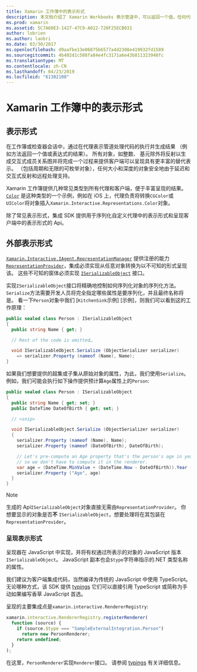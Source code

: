 ```yaml
---
title: Xamarin 工作簿中的表示形式
description: 本文档介绍了 Xamarin Workbooks 表示管道中，可以返回一个值，任何代码的丰富结果呈现。
ms.prod: xamarin
ms.assetid: 5C7A60E3-1427-47C9-A022-720F25ECB031
author: lobrien
ms.author: laobri
ms.date: 03/30/2017
ms.openlocfilehash: d9aafbe13e06875b6577a4d2308e419932fd1589
ms.sourcegitcommit: 4b402d1c508fa84e4fc3171a6e43b811323948fc
ms.translationtype: MT
ms.contentlocale: zh-CN
ms.lasthandoff: 04/23/2019
ms.locfileid: "61382108"
---
```

# <a name="representations-in-xamarin-workbooks"></a>Xamarin 工作簿中的表示形式

## <a name="representations"></a>表示形式

在工作簿或检查器会话中，通过在代理表示管道处理代码的执行并生成结果 （例如方法返回一个值或表达式的结果）。 所有对象，如整数、 基元除外将反射以生成交互式成员关系图并将完成一个过程来提供客户端可以呈现具有更丰富的替代表示。 （包括周期和无限的可枚举对象），任何大小和深度的对象安全地由于延迟和交互式反射和远程处理支持。

Xamarin 工作簿提供几种常见类型到所有代理和客户端，便于丰富呈现的结果。 [`Color`][xir-color] 是这种类型的一个示例，例如在 iOS 上，代理负责将转换`CGColor`或`UIColor`将对象插入`Xamarin.Interactive.Representations.Color`对象。

除了常见表示形式，集成 SDK 提供用于序列化自定义代理中的表示形式和呈现客户端中的表示形式的 Api。

## <a name="external-representations"></a>外部表示形式

[`Xamarin.Interactive.IAgent.RepresentationManager`][repman] 提供注册的能力 [`RepresentationProvider`][repp]，集成必须实现从任意对象转换为以不可知的形式呈现该。 这些不可知的窗体必须实现 [`ISerializableObject`][serobj] 接口。

实现`ISerializableObject`接口将精确地控制如何序列化对象的序列化方法。 `Serialize`方法需要开发人员将完全指定哪些属性是要序列化，并且最终名称将是。 看一下`Person`对象中我们 [`KitchenSink`示例] [示例]，则我们可以看到这的工作原理：

```csharp
public sealed class Person : ISerializableObject
{
  public string Name { get; }

  // Rest of the code is omitted…

  void ISerializableObject.Serialize (ObjectSerializer serializer)
    => serializer.Property (nameof (Name), Name);
}
```

如果我们想要提供的超集或子集从原始对象的属性，为此，我们使用`Serialize`。 例如，我们可能会执行如下操作提供预计算`Age`属性上的`Person`:

```csharp
public sealed class Person : ISerializableObject
{
  public string Name { get; set; }
  public DateTime DateOfBirth { get; set; }

  // <snip>

  void ISerializableObject.Serialize (ObjectSerializer serializer)
  {
    serializer.Property (nameof (Name), Name);
    serializer.Property (nameof (DateOfBirth), DateOfBirth);

    // Let's pre-compute an Age property that's the person's age in years,
    // so we don't have to compute it in the renderer.
    var age = (DateTime.MinValue + (DateTime.Now - DateOfBirth)).Year - 1;
    serializer.Property ("Age", age)
  }
}
```

> [!NOTE]
> 生成的 Api`ISerializableObject`对象直接无需由`RepresentationProvider`。 你想要显示的对象是否**不** `ISerializableObject`，想要处理将在其包装在`RepresentationProvider`。

### <a name="rendering-a-representation"></a>呈现表示形式

呈现器在 JavaScript 中实现，并将有权通过所表示的对象的 JavaScript 版本`ISerializableObject`。 JavaScript 副本也会`$type`字符串指示的.NET 类型名称的属性。

我们建议为客户端集成代码，当然编译为传统的 JavaScript 中使用 TypeScript。 无论哪种方式，该 SDK 提供 [typings][typings] 它们可以直接引用 TypeScript 或简称为手动如果编写香草 JavaScript 首选。

呈现的主要集成点是`xamarin.interactive.RendererRegistry`:

```js
xamarin.interactive.RendererRegistry.registerRenderer(
  function (source) {
    if (source.$type === "SampleExternalIntegration.Person")
      return new PersonRenderer;
    return undefined;
  }
);
```

在这里，`PersonRenderer`实现`Renderer`接口。 请参阅 [typings][typings] 有关详细信息。

[typings]: https://github.com/xamarin/Workbooks/blob/master/SDK/typings/xamarin-interactive.d.ts
[xir-color]: https://developer.xamarin.com/api/type/Xamarin.Interactive.Representations.Color/
[repman]: https://developer.xamarin.com/api/type/Xamarin.Interactive.Representations.IRepresentationManager/
[repp]: https://developer.xamarin.com/api/type/Xamarin.Interactive.Representations.RepresentationProvider/
[serobj]: https://developer.xamarin.com/api/type/Xamarin.Interactive.Serialization.ISerializableObject/
